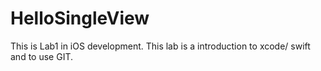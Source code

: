 # HelloSingleView

This is Lab1 in iOS development. This lab is a introduction to xcode/ swift and to use GIT.
